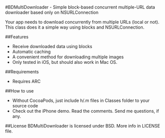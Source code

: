 #BDMultiDownloader - Simple block-based concurrent multiple-URL data downloader based only on NSURLConnection

Your app needs to download concurrently from multiple URLs (local or not). This class does it a simple way using blocks and NSURLConnection.

##Features
- Receive downloaded data using blocks
- Automatic caching
- A convenient method for downloading multiple images 
- Only tested in iOS, but should also work in Mac OS. 


##Requirements
- Requires ARC


##How to use
- Without CocoaPods, just include h/.m files in Classes folder to your source code
- Check out the iPhone demo. Read the comments. Send me questions, if any.


##License
BDMultiDownloader is licensed under BSD. More info in LICENSE file.
